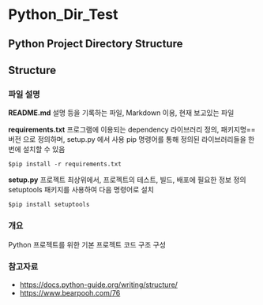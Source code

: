 # Python_Dir_Test
Python Project Directory Structure
---
## Structure



### 파일 설명
**README.md**
설명 등을 기록하는 파일, Markdown 이용, 현재 보고있는 파일

**requirements.txt**
프로그램에 이용되는 dependency 라이브러리 정의, 패키지명==버전 으로 정의하며, setup.py 에서 사용
pip 명령어를 통해 정의된 라이브러리들을 한번에 설치할 수 있음
```
$pip install -r requirements.txt
```

**setup.py**
프로젝트 최상위에서, 프로젝트의 테스트, 빌드, 배포에 필요한 정보 정의
setuptools 패키지를 사용하여 다음 명령어로 설치
```
$pip install setuptools
```



### 개요
Python 프로젝트를 위한 기본 프로젝트 코드 구조 구성

### 참고자료
- https://docs.python-guide.org/writing/structure/ 
- https://www.bearpooh.com/76
